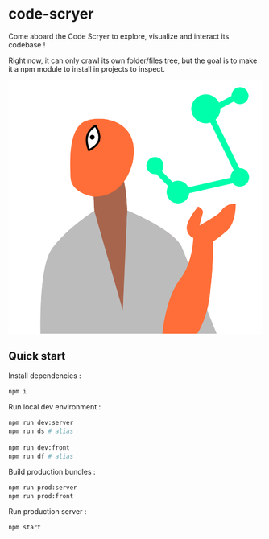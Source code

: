 
# code-scryer

Come aboard the Code Scryer to explore, visualize and interact its codebase !

Right now, it can only crawl its own folder/files tree, but the goal is to make it a npm module to install in projects to inspect.

![Cartomancer appears with a constellation hologram in hand](cartomancer.svg)

## Quick start

Install dependencies :

```sh
npm i
```

Run local dev environment :

```sh
npm run dev:server
npm run ds # alias

npm run dev:front
npm run df # alias
```

Build production bundles :

```sh
npm run prod:server
npm run prod:front
```

Run production server :

```sh
npm start
```
